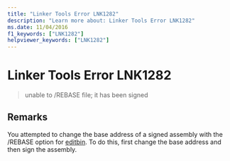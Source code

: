 ```yaml
---
title: "Linker Tools Error LNK1282"
description: "Learn more about: Linker Tools Error LNK1282"
ms.date: 11/04/2016
f1_keywords: ["LNK1282"]
helpviewer_keywords: ["LNK1282"]
---
```

# Linker Tools Error LNK1282

> unable to /REBASE file; it has been signed

## Remarks

You attempted to change the base address of a signed assembly with the /REBASE option for [editbin](../../build/reference/editbin-reference.md). To do this, first change the base address and then sign the assembly.

